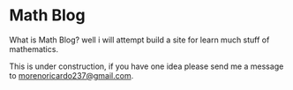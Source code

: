 # Math Blog

What is Math Blog? well i will attempt build a site for learn much stuff of mathematics.

This is under construction, if you have one idea please send me a message to morenoricardo237@gmail.com.
